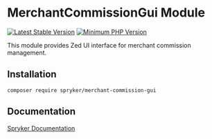 # MerchantCommissionGui Module
[![Latest Stable Version](https://poser.pugx.org/spryker/merchant-commission-gui/v/stable.svg)](https://packagist.org/packages/spryker/merchant-commission-gui)
[![Minimum PHP Version](https://img.shields.io/badge/php-%3E%3D%208.1-8892BF.svg)](https://php.net/)

This module provides Zed UI interface for merchant commission management.

## Installation

```
composer require spryker/merchant-commission-gui
```

## Documentation

[Spryker Documentation](https://docs.spryker.com)
